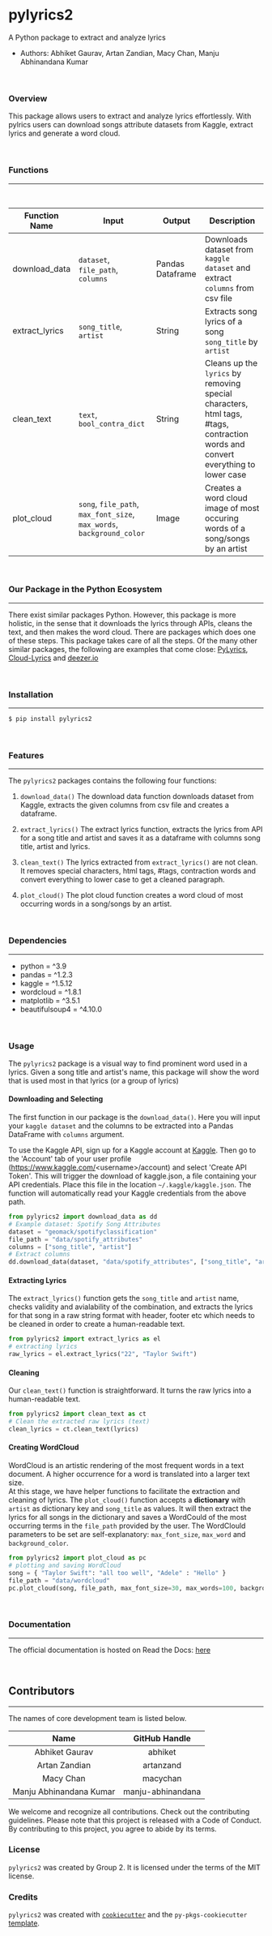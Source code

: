 # pylyrics2  
A Python package to extract and analyze lyrics

-   Authors: Abhiket Gaurav, Artan Zandian, Macy Chan, Manju Abhinandana Kumar

<br>

### Overview
This package allows users to extract and analyze lyrics effortlessly. With pylrics users can download songs attribute datasets from Kaggle, extract lyrics and generate a word cloud. 

<br>

### Functions
---
<br>

| Function Name | Input | Output | Description |
|-----------|------------|---------------|------------------|
| download_data | `dataset`, `file_path`, `columns` | Pandas Dataframe | Downloads dataset from `kaggle dataset` and extract `columns` from csv file |
| extract_lyrics | `song_title`, `artist` | String | Extracts song lyrics of a song `song_title` by `artist` |
| clean_text | `text`, `bool_contra_dict` | String |  Cleans up the `lyrics` by removing special characters, html tags, #tags, contraction words and convert everything to lower case |
| plot_cloud | `song`, `file_path`, `max_font_size`, `max_words`, `background_color` | Image | Creates a word cloud image of most occuring words of a song/songs by an artist |

<br>

### Our Package in the Python Ecosystem
---
There exist similar packages Python. However, this package is more holistic, in the sense that it downloads the lyrics through APIs, cleans the text, and then makes the word cloud. There are packages which does one of these steps. This package takes care of all the steps. Of the many other similar packages, the following are examples that come close: [PyLyrics](https://pypi.org/project/PyLyrics/), [Cloud-Lyrics](https://github.com/lorenza12/Cloud-Lyrics) and [deezer.io](https://deezer.io/a-new-way-to-look-at-an-artist-from-lyrics-to-wordclouds-christmas-special-56a854cb4e77#.op1gx82h4)

<br>

### Installation
---
```bash
$ pip install pylyrics2

```
<br>

### Features
---
The `pylyrics2` packages contains the following four functions:  

1. `download_data()` The download data function downloads dataset from Kaggle, extracts the given columns from csv file and creates a dataframe.

2. `extract_lyrics()` The extract lyrics function, extracts the lyrics from API for a song title and artist and saves it as a dataframe with columns song title, artist and lyrics.

3. `clean_text()` The lyrics extracted from `extract_lyrics()` are not clean. It removes special characters, html tags, #tags, contraction words and convert everything to lower case to get a cleaned paragraph. 

4. `plot_cloud()` The plot cloud function creates a word cloud of most occurring words in a song/songs by an artist.

<br>

### Dependencies
---
- python = ^3.9
- pandas = ^1.2.3
- kaggle = ^1.5.12
- wordcloud = ^1.8.1
- matplotlib = ^3.5.1
- beautifulsoup4 = ^4.10.0

<br>

### Usage
The `pylyrics2` package is a visual way to find prominent word used in a lyrics. Given a song title and artist's name, this package will show the word that is used most in that lyrics (or a group of lyrics)
#### Downloading and Selecting
The first function in our package is the `download_data()`. Here you will input your `kaggle dataset` and the columns to be extracted into a Pandas DataFrame with `columns` argument. 

To use the Kaggle API, sign up for a Kaggle account at [Kaggle](https:/www.kaggle.com). Then go to the 'Account' tab of your user profile (https://www.kaggle.com/<username\>/account) and select 'Create API Token'. This will trigger the download of kaggle.json, a file containing your API credentials. Place this file in the location `~/.kaggle/kaggle.json`. The function will automatically read your Kaggle credentials from the above path.
  
```python 
from pylyrics2 import download_data as dd
# Example dataset: Spotify Song Attributes  
dataset = "geomack/spotifyclassification"
file_path = "data/spotify_attributes"
columns = ["song_title", "artist"]
# Extract columns 
dd.download_data(dataset, "data/spotify_attributes", ["song_title", "artist"])
```
#### Extracting Lyrics
The `extract_lyrics()` function gets the `song_title` and `artist` name, checks validity and avialability of the combination, and extracts the lyrics for that song in a raw string format with header, footer etc which needs to be cleaned in order to create a human-readable text.  

```python 
from pylyrics2 import extract_lyrics as el
# extracting lyrics 
raw_lyrics = el.extract_lyrics("22", "Taylor Swift")
```
#### Cleaning
Our `clean_text()` function is straightforward. It turns the raw lyrics into a human-readable text.
```python 
from pylyrics2 import clean_text as ct
# Clean the extracted raw lyrics (text)
clean_lyrics = ct.clean_text(lyrics)
```

#### Creating WordCloud
WordCloud is an artistic rendering of the most frequent words in a text document. A higher occurrence for a word is translated into a larger text size.  
At this stage, we have helper functions to facilitate the extraction and cleaning of lyrics. The `plot_cloud()` function accepts a **dictionary** with `artist` as dictionary key and `song_title` as values. It will then extract the lyrics for all songs in the dictionary and saves a WordCould of the most occurring terms in the `file_path` provided by the user. The WordClould parameters to be set are self-explanatory: `max_font_size`, `max_word` and `background_color`.
```python 
from pylyrics2 import plot_cloud as pc
# plotting and saving WordCloud
song = { "Taylor Swift": "all too well", "Adele" : "Hello" }
file_path = "data/wordcloud"
pc.plot_cloud(song, file_path, max_font_size=30, max_words=100, background_color='black')
```

<br>

### Documentation
---
The official documentation is hosted on Read the Docs: [here](https://pylyrics.readthedocs.io/en/latest/)

<br>

## Contributors
---
The names of core development team is listed below.

|           Name          |   GitHub Handle   |
|:-----------------------:|:-----------------:|
|      Abhiket Gaurav     |      abhiket      |
|      Artan Zandian      |     artanzand     |
|        Macy Chan        |      macychan     |
| Manju Abhinandana Kumar | manju-abhinandana |

We welcome and recognize all contributions. Check out the contributing guidelines. Please note that this project is released with a Code of Conduct. By contributing to this project, you agree to abide by its terms.

### License

`pylyrics2` was created by Group 2. It is licensed under the terms of the MIT license.

### Credits

`pylyrics2` was created with [`cookiecutter`](https://cookiecutter.readthedocs.io/en/latest/) and the `py-pkgs-cookiecutter` [template](https://github.com/py-pkgs/py-pkgs-cookiecutter).

